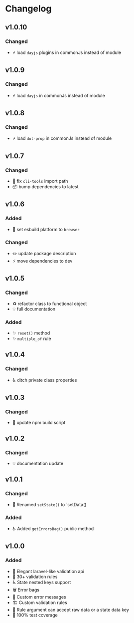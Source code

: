 # Changelog
## v1.0.10
### Changed
- :zap: load `dayjs` plugins in commonJs instead of module

## v1.0.9
### Changed
- :zap: load `dayjs` in commonJs instead of module

## v1.0.8
### Changed
- :zap: load `dot-prop` in commonJs instead of module

## v1.0.7
### Changed
- :bug: fix `cli-tools` import path
- :package: bump dependencies to latest

## v1.0.6
### Added
- :hammer: set esbuild platform to `browser`
### Changed
- :pencil2: update package description
- :zap: move dependencies to dev

## v1.0.5
### Changed
- :recycle: refactor class to functional object
- :bulb: full documentation
### Added
- :sparkles: `reset()` method
- :sparkles: `multiple_of` rule

## v1.0.4
### Changed
- :wheelchair: ditch private class properties

## v1.0.3
### Changed
- :hammer: update npm build script
 
## v1.0.2
### Changed
- :bulb: documentation update

## v1.0.1
### Changed
- :truck: Renamed `setState()` to `setData()
### Added
- :wheelchair: Added `getErrorsBag()` public method

## v1.0.0
### Added
- :lipstick: Elegant laravel-like validation api
- :seedling: 30+ validation rules
- :wheelchair: State nested keys support
- :wastebasket: Error bags
- :speech_balloon: Custom error messages
- :building_construction: Custom validation rules
- :goal_net: Rule argument can accept raw data or a state data key
- :test_tube: 100% test coverage
